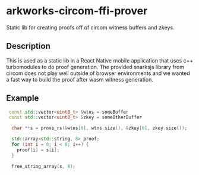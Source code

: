 # arkworks-circom-ffi-prover

Static lib for creating proofs off of circom witness buffers and zkeys.

## Description

This is used as a static lib in a React Native mobile application that uses c++ turbomodules to do proof generation. The provided snarksjs library from circom does not play well outside of browser environments and we wanted a fast way to build the proof after wasm witness generation.

## Example

```c++
 const std::vector<uint8_t> &wtns = someBuffer
 const std::vector<uint8_t> &zkey = someOtherBuffer

  char **s = prove_rs(&wtns[0], wtns.size(), &zkey[0], zkey.size());

  std::array<std::string, 8> proof;
  for (int i = 0; i < 8; i++) {
    proof[i] = s[i];
  }

  free_string_array(s, 8);
```